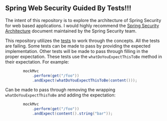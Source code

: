 ## Spring Web Security Guided By Tests!!!

The intent of this repository is to explore the architecture of Spring Security for web based applications. I would highly
recommend the [Spring Security Architecture](https://spring.io/guides/topicals/spring-security-architecture) document
maintained by the Spring Security team.

This repository utilizes the [tests](src/test/java/com/example/demo) to work through the concepts. All the tests are failing.
Some tests can be made to pass by providing the expected implementation. Other tests will be made to pass through filling
in the proper expectation. These tests use the `whatDoYouExpectThisToBe` method in their expectation. For example:

```java
        mockMvc
            .perform(get("/foo"))
            .andExpect(whatDoYouExpectThisToBe(content()));
```

Can be made to pass through removing the wrapping `whatDoYouExpectThisToBe` and adding the expectation:

```java
        mockMvc
            .perform(get("/foo"))
            .andExpect(content().string("bar"));
```
